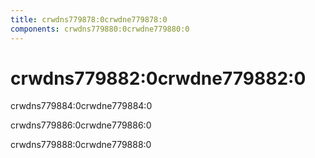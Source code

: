 ```yaml
---
title: crwdns779878:0crwdne779878:0
components: crwdns779880:0crwdne779880:0
---
```

# crwdns779882:0crwdne779882:0

<p class="description">crwdns779884:0crwdne779884:0 </p>

crwdns779886:0crwdne779886:0

crwdns779888:0crwdne779888:0